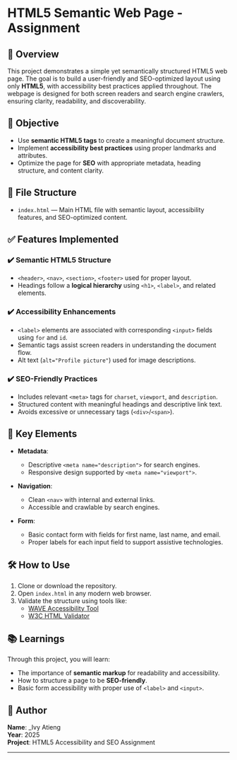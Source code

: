 # HTML5 Semantic Web Page - Assignment

## 📄 Overview

This project demonstrates a simple yet semantically structured HTML5 web page. The goal is to build a user-friendly and SEO-optimized layout using only **HTML5**, with accessibility best practices applied throughout. The webpage is designed for both screen readers and search engine crawlers, ensuring clarity, readability, and discoverability.

## 🎯 Objective

- Use **semantic HTML5 tags** to create a meaningful document structure.
- Implement **accessibility best practices** using proper landmarks and attributes.
- Optimize the page for **SEO** with appropriate metadata, heading structure, and content clarity.

## 📁 File Structure

- `index.html` — Main HTML file with semantic layout, accessibility features, and SEO-optimized content.

## ✅ Features Implemented

### ✔️ Semantic HTML5 Structure

- `<header>`, `<nav>`, `<section>`, `<footer>` used for proper layout.
- Headings follow a **logical hierarchy** using `<h1>`, `<label>`, and related elements.

### ✔️ Accessibility Enhancements

- `<label>` elements are associated with corresponding `<input>` fields using `for` and `id`.
- Semantic tags assist screen readers in understanding the document flow.
- Alt text (`alt="Profile picture"`) used for image descriptions.

### ✔️ SEO-Friendly Practices

- Includes relevant `<meta>` tags for `charset`, `viewport`, and `description`.
- Structured content with meaningful headings and descriptive link text.
- Avoids excessive or unnecessary tags (`<div>`/`<span>`).

## 📌 Key Elements

- **Metadata**:
  - Descriptive `<meta name="description">` for search engines.
  - Responsive design supported by `<meta name="viewport">`.

- **Navigation**:
  - Clean `<nav>` with internal and external links.
  - Accessible and crawlable by search engines.

- **Form**:
  - Basic contact form with fields for first name, last name, and email.
  - Proper labels for each input field to support assistive technologies.

## 🛠️ How to Use

1. Clone or download the repository.
2. Open `index.html` in any modern web browser.
3. Validate the structure using tools like:
   - [WAVE Accessibility Tool](https://wave.webaim.org/)
   - [W3C HTML Validator](https://validator.w3.org/)

## 📚 Learnings

Through this project, you will learn:
- The importance of **semantic markup** for readability and accessibility.
- How to structure a page to be **SEO-friendly**.
- Basic form accessibility with proper use of `<label>` and `<input>`.

## 📅 Author

**Name**: _Ivy Atieng  
**Year**: 2025  
**Project**: HTML5 Accessibility and SEO Assignment

---

